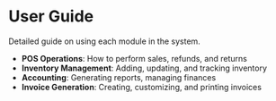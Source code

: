 # User Guide

Detailed guide on using each module in the system.

- **POS Operations**: How to perform sales, refunds, and returns
- **Inventory Management**: Adding, updating, and tracking inventory
- **Accounting**: Generating reports, managing finances
- **Invoice Generation**: Creating, customizing, and printing invoices

